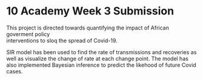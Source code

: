 # 10 Academy Week 3 Submission
This project is directed towards quantifying the impact of African goverment policy <br>
interventions to sloq the spread of Covid-19.

SIR model has been used to find the rate of transmissions and recoveries as well as visualize the change of rate at each change point.
The model has also implemented Bayesian inference to predict the likehood of future Covid cases.
